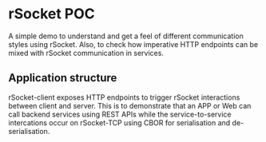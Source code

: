 # rSocket POC

A simple demo to understand and get a feel of different communication styles using rSocket. Also, to check how imperative HTTP endpoints can be mixed with rSocket communication in services.

## Application structure

rSocket-client exposes HTTP endpoints to trigger rSocket interactions between client and server. This is to demonstrate that an APP or Web can call backend services using REST APIs while the service-to-service intercations occur on rSocket-TCP using CBOR for serialisation and de-serialisation.
